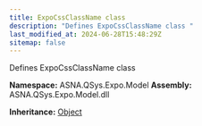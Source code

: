 ```yaml
---
title: ExpoCssClassName class
description: "Defines ExpoCssClassName class "
last_modified_at: 2024-06-28T15:48:29Z
sitemap: false
---
```


Defines ExpoCssClassName class

**Namespace:** ASNA.QSys.Expo.Model
**Assembly:** ASNA.QSys.Expo.Model.dll

**Inheritance:** [Object](https://docs.microsoft.com/en-us/dotnet/api/system.object)
<br>
<br>
